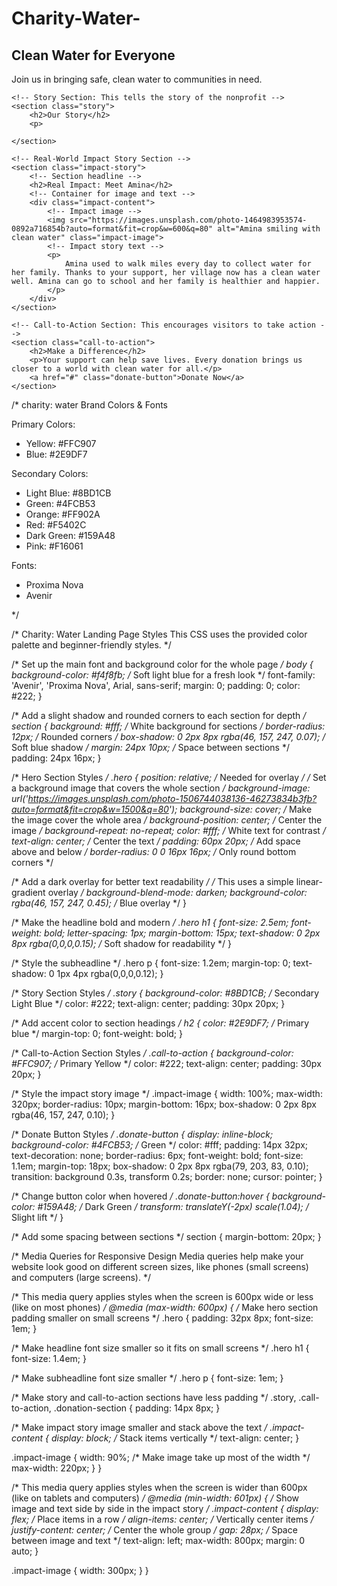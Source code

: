 # Charity-Water-
<!DOCTYPE html>
<html lang="en">
<head>
    <meta charset="UTF-8">
    <meta name="viewport" content="width=device-width, initial-scale=1.0">
    <title>Charity Water Landing Page</title>
    <link rel="stylesheet" href="styles.css">
</head>
<body>
    <!-- Hero Section: This is the main banner at the top of the page -->
    <section class="hero">
        <!-- Main headline -->
        <h1>Clean Water for Everyone</h1>
        <!-- Subheadline -->
        <p>Join us in bringing safe, clean water to communities in need.</p>
    </section>

    <!-- Story Section: This tells the story of the nonprofit -->
    <section class="story">
        <h2>Our Story</h2>
        <p>
         
    </section>

    <!-- Real-World Impact Story Section -->
    <section class="impact-story">
        <!-- Section headline -->
        <h2>Real Impact: Meet Amina</h2>
        <!-- Container for image and text -->
        <div class="impact-content">
            <!-- Impact image -->
            <img src="https://images.unsplash.com/photo-1464983953574-0892a716854b?auto=format&fit=crop&w=600&q=80" alt="Amina smiling with clean water" class="impact-image">
            <!-- Impact story text -->
            <p>
                Amina used to walk miles every day to collect water for her family. Thanks to your support, her village now has a clean water well. Amina can go to school and her family is healthier and happier.
            </p>
        </div>
    </section>

    <!-- Call-to-Action Section: This encourages visitors to take action -->
    <section class="call-to-action">
        <h2>Make a Difference</h2>
        <p>Your support can help save lives. Every donation brings us closer to a world with clean water for all.</p>
        <a href="#" class="donate-button">Donate Now</a>
    </section>
</body>
</html>

/* charity: water Brand Colors & Fonts

Primary Colors:
- Yellow:     #FFC907
- Blue:       #2E9DF7

Secondary Colors:
- Light Blue: #8BD1CB
- Green:      #4FCB53
- Orange:     #FF902A
- Red:        #F5402C
- Dark Green: #159A48
- Pink:       #F16061

Fonts:
- Proxima Nova
- Avenir

*/

/* 
  Charity: Water Landing Page Styles
  This CSS uses the provided color palette and beginner-friendly styles.
*/

/* Set up the main font and background color for the whole page */
body {
  background-color: #f4f8fb; /* Soft light blue for a fresh look */
  font-family: 'Avenir', 'Proxima Nova', Arial, sans-serif;
  margin: 0;
  padding: 0;
  color: #222;
}

/* Add a slight shadow and rounded corners to each section for depth */
section {
  background: #fff; /* White background for sections */
  border-radius: 12px; /* Rounded corners */
  box-shadow: 0 2px 8px rgba(46, 157, 247, 0.07); /* Soft blue shadow */
  margin: 24px 10px; /* Space between sections */
  padding: 24px 16px;
}

/* Hero Section Styles */
.hero {
  position: relative; /* Needed for overlay */
  /* Set a background image that covers the whole section */
  background-image: url('https://images.unsplash.com/photo-1506744038136-46273834b3fb?auto=format&fit=crop&w=1500&q=80');
  background-size: cover;      /* Make the image cover the whole area */
  background-position: center; /* Center the image */
  background-repeat: no-repeat;
  color: #fff;                 /* White text for contrast */
  text-align: center;          /* Center the text */
  padding: 60px 20px;          /* Add space above and below */
  border-radius: 0 0 16px 16px; /* Only round bottom corners */

  /* Add a dark overlay for better text readability */
  /* This uses a simple linear-gradient overlay */
  background-blend-mode: darken;
  background-color: rgba(46, 157, 247, 0.45); /* Blue overlay */
}

/* Make the headline bold and modern */
.hero h1 {
  font-size: 2.5em;
  font-weight: bold;
  letter-spacing: 1px;
  margin-bottom: 15px;
  text-shadow: 0 2px 8px rgba(0,0,0,0.15); /* Soft shadow for readability */
}

/* Style the subheadline */
.hero p {
  font-size: 1.2em;
  margin-top: 0;
  text-shadow: 0 1px 4px rgba(0,0,0,0.12);
}

/* Story Section Styles */
.story {
  background-color: #8BD1CB; /* Secondary Light Blue */
  color: #222;
  text-align: center;
  padding: 30px 20px;
}

/* Add accent color to section headings */
h2 {
  color: #2E9DF7; /* Primary blue */
  margin-top: 0;
  font-weight: bold;
}

/* Call-to-Action Section Styles */
.call-to-action {
  background-color: #FFC907; /* Primary Yellow */
  color: #222;
  text-align: center;
  padding: 30px 20px;
}

/* Style the impact story image */
.impact-image {
  width: 100%;
  max-width: 320px;
  border-radius: 10px;
  margin-bottom: 16px;
  box-shadow: 0 2px 8px rgba(46, 157, 247, 0.10);
}

/* Donate Button Styles */
.donate-button {
  display: inline-block;
  background-color: #4FCB53; /* Green */
  color: #fff;
  padding: 14px 32px;
  text-decoration: none;
  border-radius: 6px;
  font-weight: bold;
  font-size: 1.1em;
  margin-top: 18px;
  box-shadow: 0 2px 8px rgba(79, 203, 83, 0.10);
  transition: background 0.3s, transform 0.2s;
  border: none;
  cursor: pointer;
}

/* Change button color when hovered */
.donate-button:hover {
  background-color: #159A48; /* Dark Green */
  transform: translateY(-2px) scale(1.04); /* Slight lift */
}

/* Add some spacing between sections */
section {
  margin-bottom: 20px;
}

/* 
  Media Queries for Responsive Design
  Media queries help make your website look good on different screen sizes,
  like phones (small screens) and computers (large screens).
*/

/* This media query applies styles when the screen is 600px wide or less (like on most phones) */
@media (max-width: 600px) {
  /* Make hero section padding smaller on small screens */
  .hero {
    padding: 32px 8px;
    font-size: 1em;
  }

  /* Make headline font size smaller so it fits on small screens */
  .hero h1 {
    font-size: 1.4em;
  }

  /* Make subheadline font size smaller */
  .hero p {
    font-size: 1em;
  }

  /* Make story and call-to-action sections have less padding */
  .story,
  .call-to-action,
  .donation-section {
    padding: 14px 8px;
  }

  /* Make impact story image smaller and stack above the text */
  .impact-content {
    display: block; /* Stack items vertically */
    text-align: center;
  }

  .impact-image {
    width: 90%;    /* Make image take up most of the width */
    max-width: 220px;
  }
}

/* This media query applies styles when the screen is wider than 600px (like on tablets and computers) */
@media (min-width: 601px) {
  /* Show image and text side by side in the impact story */
  .impact-content {
    display: flex;           /* Place items in a row */
    align-items: center;     /* Vertically center items */
    justify-content: center; /* Center the whole group */
    gap: 28px;               /* Space between image and text */
    text-align: left;
    max-width: 800px;
    margin: 0 auto;
  }

  .impact-image {
    width: 300px;
  }
}
